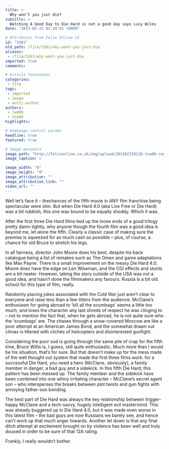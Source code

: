 ```yaml
---
title: >
  Why won’t you just die?
subtitle: >
  Watching A Good Day to Die Hard is not a good day says Lucy Wiles
date: "2013-02-22 01:28:01 +0000"

# Attributes from Felix Online V1
id: "3361"
old_path: /film/3361/why-wont-you-just-die
aliases:
 - /film/3361/why-wont-you-just-die
imported: true
comments:

# Article Taxonomies
categories:
 - film
tags:
 - imported
 - image
 - multi-author
authors:
 - lw408
 - tna08
highlights:

# Homepage control params
headline: true
featured: true

# Image metadata
image_path: "http://felixonline.co.uk/img/upload/201302220128-tna08-reg_1024.diehard7.mh.010413.jpg"
image_caption: >

image_width: "0"
image_height: "0"
image_attribution: ""
image_attribution_link: ""
video_url: ""
---
```


Well let’s face it – thechances of the fifth movie in ANY film franchise being spectacular were slim. But when Die Hard 4.0 (aka Live Free or Die Hard) was a bit rubbish, this one was bound to be equally shoddy. Which it was.

After the first three Die Hard films tied up the loose ends of a good trilogy pretty damn tightly, why anyone though the fourth film was a good idea is beyond me, let alone the fifth. Clearly a classic case of making sure the premise is squeezed for as much cash as possible – plus, of course, a chance for old Bruce to stretch his legs.

In all fairness, director John Moore does his best, despite his back catalogue being a list of remakes such as The Omen and game adaptations like Max Payne. There is a small improvement on the messy Die Hard 4.0; Moore does have the edge on Len Wiseman, and the CGI effects and stunts are a bit neater. However, taking the story outside of the USA was not a good idea, and hasn’t done the filmmakers any favours. Russia is a bit old school for this type of film, really.

Randomly placing jokes associated with the Cold War just aren’t clear to everyone and raise less than a few titters from the audience. McClane’s enthusiasm for going abroad to ‘kill all the scumbags’ seems a little too much, and loses the character any last shreds of respect he was clinging to – not to mention the fact that, when he gets abroad, he is not quite sure who the ‘scumbags’ are. The chases through a snow-covered Moscow are like a poor attempt at an American James Bond, and the somewhat drawn out climax is littered with clichés of helicopters and disinterested gunfight.

Considering the poor sod is going through the same pile of crap for the fifth time, Bruce Willis is, I guess, still quite enthusiastic. Much more than I would be his situation, that’s for sure. But that doesn’t make up for the mess made of the well thought out system that made the first three films work: for a successful Die Hard, you need a hero (McClane, obviously), a family member in danger, a bad guy and a sidekick. In this fifth Die Hard, this pattern has been messed up. The family member and the sidekick have been combined into one whiny irritating character – McClane’s secret agent son – who intersperses the breaks between plot twists and gun fights with annoying father-son bonding.

The best part of Die Hard was always the key relationship between trigger-happy McClane and a tech-savvy, hugely intelligent evil mastermind. This was already buggered up in Die Hard 4.0, but it was made even worse in this latest film – the bad guys are now Russians we barely see, and hence can’t work up that much anger towards. Another let down is that any final ditch attempt at excitement brought on by violence has been well and truly doused in order to be sure of that 12A rating.

Frankly, I really wouldn’t bother.
